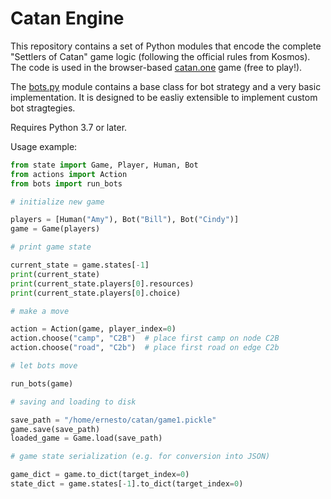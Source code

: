 # Catan Engine

This repository contains a set of Python modules that encode the complete "Settlers of Catan" game logic (following the official rules from Kosmos). The code is used in the browser-based [catan.one](https://catan.one/) game (free to play!).

The [bots.py](bots.py) module contains a base class for bot strategy and a very basic implementation. It is designed to be easliy extensible to implement custom bot stragtegies.

Requires Python 3.7 or later.

Usage example:

```python
from state import Game, Player, Human, Bot
from actions import Action
from bots import run_bots

# initialize new game

players = [Human("Amy"), Bot("Bill"), Bot("Cindy")]
game = Game(players)

# print game state

current_state = game.states[-1]
print(current_state)
print(current_state.players[0].resources)
print(current_state.players[0].choice)

# make a move

action = Action(game, player_index=0)
action.choose("camp", "C2B")  # place first camp on node C2B
action.choose("road", "C2b")  # place first road on edge C2b

# let bots move

run_bots(game)

# saving and loading to disk

save_path = "/home/ernesto/catan/game1.pickle"
game.save(save_path)
loaded_game = Game.load(save_path)

# game state serialization (e.g. for conversion into JSON)

game_dict = game.to_dict(target_index=0)
state_dict = game.states[-1].to_dict(target_index=0)
```
